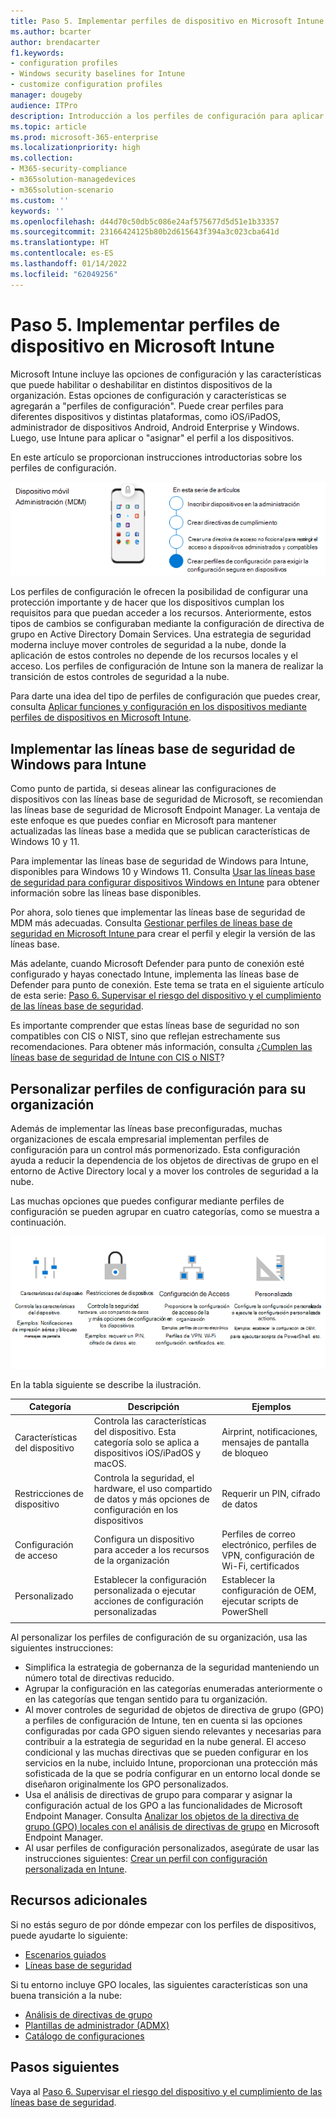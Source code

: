 ```yaml
---
title: Paso 5. Implementar perfiles de dispositivo en Microsoft Intune
ms.author: bcarter
author: brendacarter
f1.keywords:
- configuration profiles
- Windows security baselines for Intune
- customize configuration profiles
manager: dougeby
audience: ITPro
description: Introducción a los perfiles de configuración para aplicar una configuración segura en los dispositivos que usan Intune para realizar la transición de estos controles de seguridad a la nube.
ms.topic: article
ms.prod: microsoft-365-enterprise
ms.localizationpriority: high
ms.collection:
- M365-security-compliance
- m365solution-managedevices
- m365solution-scenario
ms.custom: ''
keywords: ''
ms.openlocfilehash: d44d70c50db5c086e24af575677d5d51e1b33357
ms.sourcegitcommit: 23166424125b80b2d615643f394a3c023cba641d
ms.translationtype: HT
ms.contentlocale: es-ES
ms.lasthandoff: 01/14/2022
ms.locfileid: "62049256"
---
```

# <a name="step-5-deploy-device-profiles-in-microsoft-intune"></a>Paso 5. Implementar perfiles de dispositivo en Microsoft Intune

Microsoft Intune incluye las opciones de configuración y las características que puede habilitar o deshabilitar en distintos dispositivos de la organización. Estas opciones de configuración y características se agregarán a "perfiles de configuración". Puede crear perfiles para diferentes dispositivos y distintas plataformas, como iOS/iPadOS, administrador de dispositivos Android, Android Enterprise y Windows. Luego, use Intune para aplicar o "asignar" el perfil a los dispositivos.

En este artículo se proporcionan instrucciones introductorias sobre los perfiles de configuración. 


![Pasos para administrar dispositivos](../media/devices/intune-mdm-step-4.png#lightbox)

Los perfiles de configuración le ofrecen la posibilidad de configurar una protección importante y de hacer que los dispositivos cumplan los requisitos para que puedan acceder a los recursos. Anteriormente, estos tipos de cambios se configuraban mediante la configuración de directiva de grupo en Active Directory Domain Services. Una estrategia de seguridad moderna incluye mover controles de seguridad a la nube, donde la aplicación de estos controles no depende de los recursos locales y el acceso. Los perfiles de configuración de Intune son la manera de realizar la transición de estos controles de seguridad a la nube. 

Para darte una idea del tipo de perfiles de configuración que puedes crear, consulta [Aplicar funciones y configuración en los dispositivos mediante perfiles de dispositivos en Microsoft Intune](/mem/intune/configuration/device-profiles).

## <a name="deploy-windows-security-baselines-for-intune"></a>Implementar las líneas base de seguridad de Windows para Intune

Como punto de partida, si deseas alinear las configuraciones de dispositivos con las líneas base de seguridad de Microsoft, se recomiendan las líneas base de seguridad de Microsoft Endpoint Manager. La ventaja de este enfoque es que puedes confiar en Microsoft para mantener actualizadas las líneas base a medida que se publican características de Windows 10 y 11. 

Para implementar las líneas base de seguridad de Windows para Intune, disponibles para Windows 10 y Windows 11. Consulta [Usar las líneas base de seguridad para configurar dispositivos Windows en Intune](/mem/intune/protect/security-baselines) para obtener información sobre las líneas base disponibles.

Por ahora, solo tienes que implementar las líneas base de seguridad de MDM más adecuadas. Consulta [Gestionar perfiles de líneas base de seguridad en Microsoft Intune ](/mem/intune/protect/security-baselines-configure) para crear el perfil y elegir la versión de las líneas base.

Más adelante, cuando Microsoft Defender para punto de conexión esté configurado y hayas conectado Intune, implementa las líneas base de Defender para punto de conexión. Este tema se trata en el siguiente artículo de esta serie: [Paso 6. Supervisar el riesgo del dispositivo y el cumplimiento de las líneas base de seguridad](manage-devices-with-intune-monitor-risk.md).

Es importante comprender que estas líneas base de seguridad no son compatibles con CIS o NIST, sino que reflejan estrechamente sus recomendaciones. Para obtener más información, consulta [¿Cumplen las líneas base de seguridad de Intune con CIS o NIST](/mem/intune/protect/security-baselines)?

## <a name="customize-configuration-profiles-for-your-organization"></a>Personalizar perfiles de configuración para su organización

Además de implementar las líneas base preconfiguradas, muchas organizaciones de escala empresarial implementan perfiles de configuración para un control más pormenorizado. Esta configuración ayuda a reducir la dependencia de los objetos de directivas de grupo en el entorno de Active Directory local y a mover los controles de seguridad a la nube. 

Las muchas opciones que puedes configurar mediante perfiles de configuración se pueden agrupar en cuatro categorías, como se muestra a continuación.

![Categorías de perfil de dispositivos de Intune](../media/devices/intune-device-profile-categories.png#lightbox)

En la tabla siguiente se describe la ilustración.


|Categoría |Descripción |Ejemplos  |
|---------|---------|---------|
|Características del dispositivo     | Controla las características del dispositivo. Esta categoría solo se aplica a dispositivos iOS/iPadOS y macOS.        | Airprint, notificaciones, mensajes de pantalla de bloqueo        |
|Restricciones de dispositivo     | Controla la seguridad, el hardware, el uso compartido de datos y más opciones de configuración en los dispositivos        | Requerir un PIN, cifrado de datos        |
|Configuración de acceso     |  Configura un dispositivo para acceder a los recursos de la organización        | Perfiles de correo electrónico, perfiles de VPN, configuración de Wi-Fi, certificados        |
|Personalizado     | Establecer la configuración personalizada o ejecutar acciones de configuración personalizadas       | Establecer la configuración de OEM, ejecutar scripts de PowerShell        |
|    |         |         |

Al personalizar los perfiles de configuración de su organización, usa las siguientes instrucciones:
- Simplifica la estrategia de gobernanza de la seguridad manteniendo un número total de directivas reducido.
- Agrupar la configuración en las categorías enumeradas anteriormente o en las categorías que tengan sentido para tu organización.
- Al mover controles de seguridad de objetos de directiva de grupo (GPO) a perfiles de configuración de Intune, ten en cuenta si las opciones configuradas por cada GPO siguen siendo relevantes y necesarias para contribuir a la estrategia de seguridad en la nube general. El acceso condicional y las muchas directivas que se pueden configurar en los servicios en la nube, incluido Intune, proporcionan una protección más sofisticada de la que se podría configurar en un entorno local donde se diseñaron originalmente los GPO personalizados.
- Usa el análisis de directivas de grupo para comparar y asignar la configuración actual de los GPO a las funcionalidades de Microsoft Endpoint Manager. Consulta [Analizar los objetos de la directiva de grupo (GPO) locales con el análisis de directivas de grupo](/mem/intune/configuration/group-policy-analytics) en Microsoft Endpoint Manager.
- Al usar perfiles de configuración personalizados, asegúrate de usar las instrucciones siguientes: [Crear un perfil con configuración personalizada en Intune](/mem/intune/configuration/custom-settings-configure).

## <a name="additional-resources"></a>Recursos adicionales

Si no estás seguro de por dónde empezar con los perfiles de dispositivos, puede ayudarte lo siguiente:

- [Escenarios guiados](/mem/intune/fundamentals/guided-scenarios-overview) 
- [Líneas base de seguridad](/mem/intune/protect/security-baselines)

Si tu entorno incluye GPO locales, las siguientes características son una buena transición a la nube:

- [Análisis de directivas de grupo](/mem/intune/configuration/group-policy-analytics)
- [Plantillas de administrador (ADMX)](/mem/intune/configuration/administrative-templates-windows)
- [Catálogo de configuraciones](/mem/intune/configuration/settings-catalog)


## <a name="next-steps"></a>Pasos siguientes
Vaya al [Paso 6. Supervisar el riesgo del dispositivo y el cumplimiento de las líneas base de seguridad](manage-devices-with-intune-monitor-risk.md).
